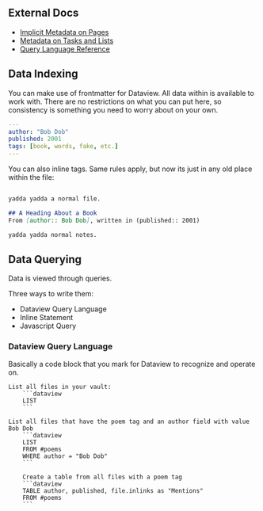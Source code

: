 
## External Docs
- [Implicit Metadata on Pages](https://blacksmithgu.github.io/obsidian-dataview/annotation/metadata-pages/)
- [Metadata on Tasks and Lists](https://blacksmithgu.github.io/obsidian-dataview/annotation/metadata-tasks/)
- [Query Language Reference](https://blacksmithgu.github.io/obsidian-dataview/queries/structure/)
## Data Indexing 
You can make use of frontmatter for Dataview. All data within is available to work with. There are no restrictions on what you can put here, so consistency is something you need to worry about on your own. 

```yaml 
---
author: "Bob Dob"
published: 2001
tags: [book, words, fake, etc.]
---
```


You can also inline tags. Same rules apply, but now its just in any old place within the file: 
```markdown 

yadda yadda a normal file. 

## A Heading About a Book
From [author:: Bob Dob], written in (published:: 2001)

yadda yadda normal notes. 
```

## Data Querying 
Data is viewed through queries. 

Three ways to write them: 
- Dataview Query Language
- Inline Statement
- Javascript Query

### Dataview Query Language 

Basically a code block that you mark for Dataview to recognize and operate on. 

```text 
List all files in your vault: 
	```dataview 
	LIST 
	```
```

```text 
List all files that have the poem tag and an author field with value Bob Dob
	```dataview 
	LIST 
	FROM #poems
	WHERE author = "Bob Dob"
	```
```

```text 
	Create a table from all files with a poem tag
	```dataview
	TABLE author, published, file.inlinks as "Mentions"
	FROM #poems
	```
```